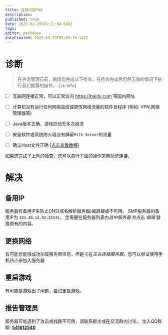 ```yaml
---
title: 连接问题FAQ
description: 
published: true
date: 2025-03-29T05:11:04.600Z
tags: 
editor: markdown
dateCreated: 2025-03-29T05:09:16.145Z
---
```


# 诊断
> 在咨询管理员前，麻烦您完成以下检查。在检查完成后仍然无效的情况下执行我们推荐的操作。
{.is-info}

- [ ] 互联网连接正常，可以正常访问 https://baidu.com 等国内网址
- [ ] 计算机没有运行任何网络监控或更改网络流量的软件及程序 (例如: VPN,网络管理器等)
- [ ] Java版本正确，游戏启动无多次崩溃
- [ ] 安全软件或系统防火墙没有屏蔽`Milk Server`的流量
- [ ] 确认Host文件正确 [[点击查看教程]](https://www.cnblogs.com/luchaoshuai/p/18240587)


如果您完成了上列的检查，您可以自行下面的操作来帮助您连接。
# 解决
## 备用IP
服务器有备用IP来防止DNS(域名解析服务器)被屏蔽或不可用。
SMP服务器的备用IP为 `103.40.14.92:25535`。 
您需要在服务器列表内*选中服务器* 并点击 *编辑* 替换原有的内容。

## 更换网络
有可能您能够成功加载服务器信息，但是卡在*正在连接服务器*。您可以尝试使用手机热点来加入服务器

## 重启游戏
有可能是游戏出了问题，尝试重启游戏。

## 报告管理员
服务器可能遇到了攻击或线路不可用，请联系群主或在交流群内讨论。
加入QQ群聊: **[541612540](https://qm.qq.com/q/6TTHyE0ZlC)**
